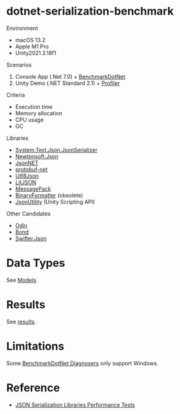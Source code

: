 # dotnet-serialization-benchmark

Environment
- macOS 13.2
- Apple M1 Pro
- Unity2021.3.18f1

Scenarios
1. Console App (.Net 7.0) + [BenchmarkDotNet](https://github.com/dotnet/BenchmarkDotNet)
2. Unity Demo (.NET Standard 2.1) + [Profiler](https://docs.unity3d.com/2021.3/Documentation/Manual/Profiler.html)

Criteria
- Execution time
- Memory allocation
- CPU usage
- GC

Libraries
- [System.Text.Json.JsonSerializer](https://learn.microsoft.com/en-us/dotnet/api/system.text.json.jsonserializer?view=net-7.0)
- [Newtonsoft.Json](https://github.com/JamesNK/Newtonsoft.Json)
- [JsonNET](https://github.com/rpgmaker/NetJSON)
- [protobuf-net](https://github.com/protobuf-net/protobuf-net)
- [Utf8Json](https://github.com/neuecc/Utf8Json)
- [LitJSON](https://github.com/LitJSON/litjson)
- [MessagePack](https://github.com/neuecc/MessagePack-CSharp)
- [BinaryFormatter](https://learn.microsoft.com/en-us/dotnet/standard/serialization/binary-serialization) (obsolete)
- [JsonUtility](https://docs.unity3d.com/ScriptReference/JsonUtility.html) (Unity Scripting API)

Other Candidates
- [Odin](https://github.com/TeamSirenix/odin-serializer)
- [Bond](https://github.com/microsoft/bond/)
- [Swifter.Json](https://github.com/Dogwei/Swifter.Json)

# Data Types

See [Models](./DotnetSerializationBenchmark/Models/).

# Results

See [results](./results/).

# Limitations

Some [BenchmarkDotNet Diagnosers](https://andreyakinshin.github.io/bdn-docs-wip/articles/configs/diagnosers.html) only support Windows.

# Reference
- [JSON Serialization Libraries Performance Tests](https://medium.com/justeattakeaway-tech/json-serialization-libraries-performance-tests-b54cbb3cccbb)
